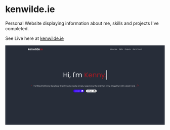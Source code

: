 # kenwilde.ie

Personal Website displaying information about me, skills and projects I've completed.

See Live here at [kenwilde.ie](https://kenwilde.ie)

<img src="src/images/kenwilde-hero-image.png" alt="hero-image" />
